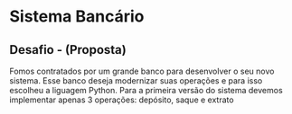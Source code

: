 # Sistema Bancário
## Desafio - (Proposta)

Fomos contratados por um grande banco para desenvolver o seu novo sistema. Esse banco deseja modernizar suas operações e para isso escolheu a liguagem Python. Para a primeira versão do sistema devemos implementar apenas 3 operações: depósito, saque e extrato
